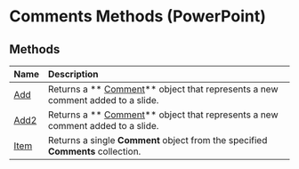 
# Comments Methods (PowerPoint)

## Methods



|**Name**|**Description**|
|:-----|:-----|
| [Add](ab520c51-2a8b-2e37-2e4c-8fce7a70a5ab.md)|Returns a  ** [Comment](c1071b54-eeaa-0cec-13f0-b635da9511d8.md)** object that represents a new comment added to a slide.|
| [Add2](4add4727-0193-061b-da71-793a4d6b3aa9.md)|Returns a  ** [Comment](c1071b54-eeaa-0cec-13f0-b635da9511d8.md)** object that represents a new comment added to a slide.|
| [Item](d60f4227-87ea-7d48-f8cb-0cf85dfe3a97.md)|Returns a single  **Comment** object from the specified **Comments** collection.|
